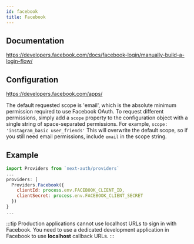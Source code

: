 ```yaml
---
id: facebook
title: Facebook
---
```


## Documentation

https://developers.facebook.com/docs/facebook-login/manually-build-a-login-flow/

## Configuration

https://developers.facebook.com/apps/

The default requested scope is 'email', which is the absolute minimum permission required to use Facebook OAuth. To request different permissions, simply add a `scope` property to the configuration object with a single string of space-separated permissions. For example, `scope: 'instagram_basic user_friends'` This will overwrite the default scope, so if you still need email permissions, include `email` in the scope string.

## Example

```js
import Providers from `next-auth/providers`
...
providers: [
  Providers.Facebook({
    clientId: process.env.FACEBOOK_CLIENT_ID,
    clientSecret: process.env.FACEBOOK_CLIENT_SECRET
  })
}
...
```

:::tip
Production applications cannot use localhost URLs to sign in with Facebook. You need to use a dedicated development application in Facebook to use **localhost** callback URLs.
:::
